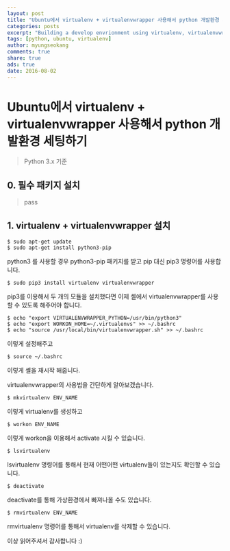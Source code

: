 ```yaml
---
layout: post
title: "Ubuntu에서 virtualenv + virtualenvwrapper 사용해서 python 개발환경 세팅하기"
categories: posts
excerpt: "Building a develop envrionment using virtualenv, virtualenvwrapper in Ubuntu"
tags: [python, ubuntu, virtualenv]
author: myungseokang
comments: true
share: true
ads: true
date: 2016-08-02
---
```


# Ubuntu에서 virtualenv + virtualenvwrapper 사용해서 python 개발환경 세팅하기
> Python 3.x 기준

## 0. 필수 패키지 설치
> pass

## 1. virtualenv + virtualenvwrapper 설치

```shell
$ sudo apt-get update
$ sudo apt-get install python3-pip
```

python3 를 사용할 경우 python3-pip 패키지를 받고 pip 대신 pip3 명령어를 사용합니다.

```shell
$ sudo pip3 install virtualenv virtualenvwrapper
```

pip3를 이용해서 두 개의 모듈을 설치했다면 이제 셸에서 virtualenvwrapper를 사용할 수 있도록 해주어야 합니다.

```shell
$ echo "export VIRTUALENVWRAPPER_PYTHON=/usr/bin/python3"
$ echo "export WORKON_HOME=~/.virtualenvs" >> ~/.bashrc
$ echo "source /usr/local/bin/virtualenvwrapper.sh" >> ~/.bashrc
```

이렇게 설정해주고

```shell
$ source ~/.bashrc
```

이렇게 셸을 재시작 해줍니다.

virtualenvwrapper의 사용법을 간단하게 알아보겠습니다.

```shell
$ mkvirtualenv ENV_NAME
```

이렇게 virtualenv를 생성하고

```shell
$ workon ENV_NAME
```

이렇게 workon을 이용해서 activate 시킬 수 있습니다.

```shell
$ lsvirtualenv
```

lsvirtualenv 명령어를 통해서 현재 어떤어떤 virtualenv들이 있는지도 확인할 수 있습니다.

```shell
$ deactivate
```

deactivate를 통해 가상환경에서 빠져나올 수도 있습니다.

```shell
$ rmvirtualenv ENV_NAME
```

rmvirtualenv 명령어를 통해서 virtualenv를 삭제할 수 있습니다.

이상 읽어주셔서 감사합니다 :)
